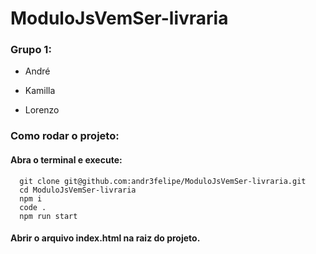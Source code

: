 # ModuloJsVemSer-livraria

### Grupo 1:

- André

- Kamilla

- Lorenzo

### Como rodar o projeto:

#### Abra o terminal e execute:

```
  git clone git@github.com:andr3felipe/ModuloJsVemSer-livraria.git
  cd ModuloJsVemSer-livraria
  npm i
  code .
  npm run start
```

#### Abrir o arquivo index.html na raiz do projeto.
